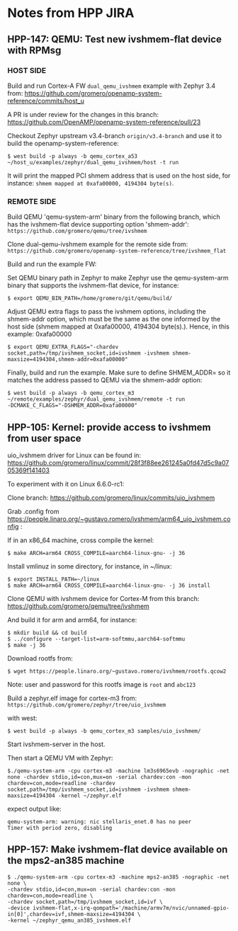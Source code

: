 # Notes from HPP JIRA

## HPP-147: QEMU: Test new ivshmem-flat device with RPMsg

### HOST SIDE

Build and run Cortex-A FW `dual_qemu_ivshmem` example with Zephyr 3.4 from:
https://github.com/gromero/openamp-system-reference/commits/host_u

A PR is under review for the changes in this branch: 
https://github.com/OpenAMP/openamp-system-reference/pull/23

Checkout Zephyr upstream v3.4-branch `origin/v3.4-branch` and use it to build
the openamp-system-reference:

```
$ west build -p always -b qemu_cortex_a53 ~/host_u/examples/zephyr/dual_qemu_ivshmem/host -t run
```

It will print the mapped PCI shmem address that is used on the host side,
for instance: `shmem mapped at 0xafa00000, 4194304 byte(s)`.

### REMOTE SIDE

Build QEMU 'qemu-system-arm' binary from the following branch, which has the ivshmem-flat device supporting option 'shmem-addr': `https://github.com/gromero/qemu/tree/ivshmem`

Clone dual-qemu-ivshmem example for the remote side from:
`https://github.com/gromero/openamp-system-reference/tree/ivshmem_flat`

Build and run the example FW:

Set QEMU binary path in Zephyr to make Zephyr use the qemu-system-arm binary
that supports the ivshmem-flat device, for instance:

```
$ export QEMU_BIN_PATH=/home/gromero/git/qemu/build/
```

Adjust QEMU extra flags to pass the ivshmem options, including the shmem-addr
option, which must be the same as the one informed by the host side
(shmem mapped at 0xafa00000, 4194304 byte(s).). 
Hence, in this example: 0xafa00000

```
$ export QEMU_EXTRA_FLAGS="-chardev socket,path=/tmp/ivshmem_socket,id=ivshmem -ivshmem shmem-maxsize=4194304,shmem-addr=0xafa00000"
```

Finally, build and run the example. Make sure to define SHMEM_ADDR= so it
matches the address passed to QEMU via the shmem-addr option:

```
$ west build -p always -b qemu_cortex_m3 ~/remote/examples/zephyr/dual_qemu_ivshmem/remote -t run 
-DCMAKE_C_FLAGS="-DSHMEM_ADDR=0xafa00000"
```

## HPP-105: Kernel: provide access to ivshmem from user space

uio_ivshmem driver for Linux can be found in:
https://github.com/gromero/linux/commit/28f3f88ee261245a0fd47d5c9a0705369f141403

To experiment with it on Linux 6.6.0-rc1:

Clone branch:
https://github.com/gromero/linux/commits/uio_ivshmem

Grab .config from https://people.linaro.org/~gustavo.romero/ivshmem/arm64_uio_ivshmem.config :

If in an x86_64 machine, cross compile the kernel:

```
$ make ARCH=arm64 CROSS_COMPILE=aarch64-linux-gnu- -j 36
```

Install vmlinuz in some directory, for instance, in ~/linux:

```
$ export INSTALL_PATH=~/linux
$ make ARCH=arm64 CROSS_COMPILE=aarch64-linux-gnu- -j 36 install
```

Clone QEMU with ivshmem device for Cortex-M from this branch:
https://github.com/gromero/qemu/tree/ivshmem

And build it for arm and arm64, for instance:
```
$ mkdir build && cd build
$ ../configure --target-list=arm-softmmu,aarch64-softmmu
$ make -j 36
```

Download rootfs from:
```
$ wget https://people.linaro.org/~gustavo.romero/ivshmem/rootfs.qcow2
```

Note: user and password for this rootfs image is `root` and `abc123`

Build a zephyr.elf image for cortex-m3 from:
`https://github.com/gromero/zephyr/tree/uio_ivshmem`

with west:

```
$ west build -p always -b qemu_cortex_m3 samples/uio_ivshmem/
```

Start ivshmem-server in the host.

Then start a QEMU VM with Zephyr:

```
$./qemu-system-arm -cpu cortex-m3 -machine lm3s6965evb -nographic -net none -chardev stdio,id=con,mux=on -serial chardev:con -mon
chardev=con,mode=readline -chardev socket,path=/tmp/ivshmem_socket,id=ivshmem -ivshmem shmem-maxsize=4194304 -kernel ~/zephyr.elf
```

expect output like:

```
qemu-system-arm: warning: nic stellaris_enet.0 has no peer
Timer with period zero, disabling
```

## HPP-157: Make ivshmem-flat device available on the mps2-an385 machine

```
$ ./qemu-system-arm -cpu cortex-m3 -machine mps2-an385 -nographic -net none \
-chardev stdio,id=con,mux=on -serial chardev:con -mon chardev=con,mode=readline \
-chardev socket,path=/tmp/ivshmem_socket,id=ivf \
-device ivshmem-flat,x-irq-qompath='/machine/armv7m/nvic/unnamed-gpio-in[0]',chardev=ivf,shmem-maxsize=4194304 \
-kernel ~/zephyr_qemu_an385_ivshmem.elf
```
